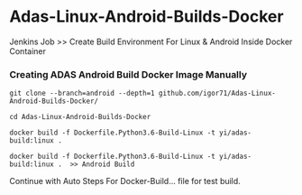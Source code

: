 # Adas-Linux-Android-Builds-Docker
Jenkins Job >> Create Build Environment For Linux &amp; Android Inside Docker Container

### Creating ADAS Android Build Docker Image Manually
```
git clone --branch=android --depth=1 github.com/igor71/Adas-Linux-Android-Builds-Docker/

cd Adas-Linux-Android-Builds-Docker

docker build -f Dockerfile.Python3.6-Build-Linux -t yi/adas-build:linux .

docker build -f Dockerfile.Python3.6-Build-Linux -t yi/adas-build:linux .  >> Android Build
```
Continue with Auto Steps For Docker-Build... file for test build.
